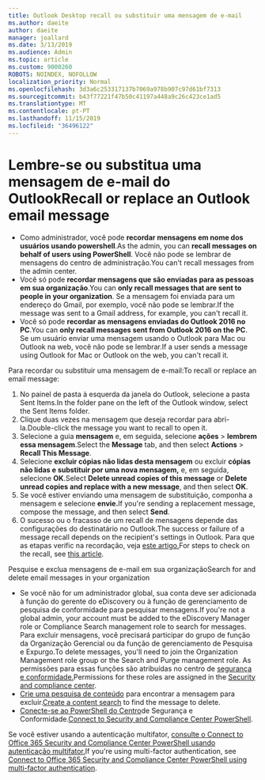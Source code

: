 ```yaml
---
title: Outlook Desktop recall ou substituir uma mensagem de e-mail
ms.author: daeite
author: daeite
manager: joallard
ms.date: 3/13/2019
ms.audience: Admin
ms.topic: article
ms.custom: 9000260
ROBOTS: NOINDEX, NOFOLLOW
localization_priority: Normal
ms.openlocfilehash: 3d3a6c253317137b7069a978b907c97d61bf7313
ms.sourcegitcommit: b43f77221f47b50c41197a448a9c26c423ce1ad5
ms.translationtype: MT
ms.contentlocale: pt-PT
ms.lasthandoff: 11/15/2019
ms.locfileid: "36496122"
---
```

# <a name="recall-or-replace-an-outlook-email-message"></a><span data-ttu-id="4a212-102">Lembre-se ou substitua uma mensagem de e-mail do Outlook</span><span class="sxs-lookup"><span data-stu-id="4a212-102">Recall or replace an Outlook email message</span></span>

- <span data-ttu-id="4a212-103">Como administrador, você pode **recordar mensagens em nome dos usuários usando powershell**.</span><span class="sxs-lookup"><span data-stu-id="4a212-103">As the admin, you can **recall messages on behalf of users using PowerShell**.</span></span> <span data-ttu-id="4a212-104">Você não pode se lembrar de mensagens do centro de administração.</span><span class="sxs-lookup"><span data-stu-id="4a212-104">You can't recall messages from the admin center.</span></span>
- <span data-ttu-id="4a212-105">Você só pode **recordar mensagens que são enviadas para as pessoas em sua organização**.</span><span class="sxs-lookup"><span data-stu-id="4a212-105">You can **only recall messages that are sent to people in your organization**.</span></span> <span data-ttu-id="4a212-106">Se a mensagem foi enviada para um endereço do Gmail, por exemplo, você não pode se lembrar.</span><span class="sxs-lookup"><span data-stu-id="4a212-106">If the message was sent to a Gmail address, for example, you can't recall it.</span></span>
- <span data-ttu-id="4a212-107">Você só pode **recordar as mensagens enviadas do Outlook 2016 no PC**.</span><span class="sxs-lookup"><span data-stu-id="4a212-107">You can **only recall messages sent from Outlook 2016 on the PC**.</span></span> <span data-ttu-id="4a212-108">Se um usuário enviar uma mensagem usando o Outlook para Mac ou Outlook na web, você não pode se lembrar.</span><span class="sxs-lookup"><span data-stu-id="4a212-108">If a user sends a message using Outlook for Mac or Outlook on the web, you can't recall it.</span></span>

<span data-ttu-id="4a212-109">Para recordar ou substituir uma mensagem de e-mail:</span><span class="sxs-lookup"><span data-stu-id="4a212-109">To recall or replace an email message:</span></span>

1. <span data-ttu-id="4a212-110">No painel de pasta à esquerda da janela do Outlook, selecione a pasta Sent Items.</span><span class="sxs-lookup"><span data-stu-id="4a212-110">In the folder pane on the left of the Outlook window, select the Sent Items folder.</span></span>
1. <span data-ttu-id="4a212-111">Clique duas vezes na mensagem que deseja recordar para abri-la.</span><span class="sxs-lookup"><span data-stu-id="4a212-111">Double-click the message you want to recall to open it.</span></span>
1. <span data-ttu-id="4a212-112">Selecione a guia **mensagem** e, em seguida, selecione **ações** > **lembrem essa mensagem**.</span><span class="sxs-lookup"><span data-stu-id="4a212-112">Select the **Message** tab, and then select **Actions** > **Recall This Message**.</span></span>
1. <span data-ttu-id="4a212-113">Selecione **excluir cópias não lidas desta mensagem** ou excluir **cópias não lidas e substituir por uma nova mensagem,** e, em seguida, selecione **OK**.</span><span class="sxs-lookup"><span data-stu-id="4a212-113">Select **Delete unread copies of this message** or **Delete unread copies and replace with a new message**, and then select **OK**.</span></span>
1. <span data-ttu-id="4a212-114">Se você estiver enviando uma mensagem de substituição, componha a mensagem e selecione **envie.**</span><span class="sxs-lookup"><span data-stu-id="4a212-114">If you're sending a replacement message, compose the message, and then select **Send**.</span></span>
1. <span data-ttu-id="4a212-115">O sucesso ou o fracasso de um recall de mensagens depende das configurações do destinatário no Outlook.</span><span class="sxs-lookup"><span data-stu-id="4a212-115">The success or failure of a message recall depends on the recipient's settings in Outlook.</span></span> <span data-ttu-id="4a212-116">Para que as etapas verific na recordação, veja [este artigo.](https://support.office.com/article/35027f88-d655-4554-b4f8-6c0729a723a0)</span><span class="sxs-lookup"><span data-stu-id="4a212-116">For steps to check on the recall, see [this article](https://support.office.com/article/35027f88-d655-4554-b4f8-6c0729a723a0).</span></span>

<span data-ttu-id="4a212-117">Pesquise e exclua mensagens de e-mail em sua organização</span><span class="sxs-lookup"><span data-stu-id="4a212-117">Search for and delete email messages in your organization</span></span>

- <span data-ttu-id="4a212-118">Se você não for um administrador global, sua conta deve ser adicionada à função do gerente do eDiscovery ou à função de gerenciamento de pesquisa de conformidade para pesquisar mensagens.</span><span class="sxs-lookup"><span data-stu-id="4a212-118">If you're not a global admin, your account must be added to the eDiscovery Manager role or Compliance Search management role to search for messages.</span></span> <span data-ttu-id="4a212-119">Para excluir mensagens, você precisará participar do grupo de função da Organização Gerencial ou da função de gerenciamento de Pesquisa e Expurgo.</span><span class="sxs-lookup"><span data-stu-id="4a212-119">To delete messages, you'll need to join the Organization Management role group or the Search and Purge management role.</span></span> <span data-ttu-id="4a212-120">As permissões para essas funções são atribuídas no centro de [segurança e conformidade.](https://go.microsoft.com/fwlink/?linkid=2083731)</span><span class="sxs-lookup"><span data-stu-id="4a212-120">Permissions for these roles are assigned in the [Security and compliance center](https://go.microsoft.com/fwlink/?linkid=2083731).</span></span>
- <span data-ttu-id="4a212-121">[Crie uma pesquisa de conteúdo](https://docs.microsoft.com/office365/securitycompliance/content-search) para encontrar a mensagem para excluir.</span><span class="sxs-lookup"><span data-stu-id="4a212-121">[Create a content search](https://docs.microsoft.com/office365/securitycompliance/content-search) to find the message to delete.</span></span>
- <span data-ttu-id="4a212-122">[Conecte-se ao PowerShell do Centro](https://docs.microsoft.com/powershell/exchange/office-365-scc/connect-to-scc-powershell/connect-to-scc-powershell?view=exchange-ps)de Segurança e Conformidade.</span><span class="sxs-lookup"><span data-stu-id="4a212-122">[Connect to Security and Compliance Center PowerShell](https://docs.microsoft.com/powershell/exchange/office-365-scc/connect-to-scc-powershell/connect-to-scc-powershell?view=exchange-ps).</span></span>

<span data-ttu-id="4a212-123">Se você estiver usando a autenticação multifator, [consulte o Connect to Office 365 Security and Compliance Center PowerShell usando autenticação multifator.](https://docs.microsoft.com/powershell/exchange/office-365-scc/connect-to-scc-powershell/mfa-connect-to-scc-powershell?view=exchange-ps)</span><span class="sxs-lookup"><span data-stu-id="4a212-123">If you're using multi-factor authentication, see [Connect to Office 365 Security and Compliance Center PowerShell using multi-factor authentication](https://docs.microsoft.com/powershell/exchange/office-365-scc/connect-to-scc-powershell/mfa-connect-to-scc-powershell?view=exchange-ps).</span></span>